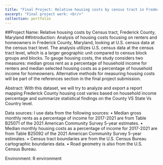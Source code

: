 ```yaml
---
title: "Final Project: Relative housing costs by census tract in Frederick county, MD"
excerpt: "Final project work: <br/>"
collection: portfolio
---
```


##Project Name: Relative housing costs by Census tract, Frederick County, Maryland
##Introduction: 
Analysis of housing costs focusing on renters and homeowners in Frederick County, Maryland, looking at U.S. census data at the census tract level. 
The analysis utilizes U.S. census data at the census tract level, which is a larger geographic unit compared to census block groups and blocks. To gauge housing costs, the study considers two measures: median gross rent as a percentage of household income for renters and median selected housing costs as a percentage of household income for homeowners. Alternative methods for measuring housing costs will be part of the references section in the final project submission.

Abstract: With this dataset, we will try to analyze and export a report mapping Frederick County housing cost varies based on household income percentage and summarize statistical findings on the County VS State Vs Country level.

Data sources:
I use data from the following sources: 
•	Median gross monthly rents as a percentage of income for 2017-2021 are from Table B25071 of the 2021 American Community Survey 5-year estimates.
•	Median monthly housing costs as a percentage of income for 2017-2021 are from Table B25092 of the 2021 American Community Survey 5-year estimates.
•	Census tract boundaries are from the U.S. Census Bureau cartographic boundaries data.
•	Road geometry is also from the U.S. Census Bureau.

Environment: R environment



